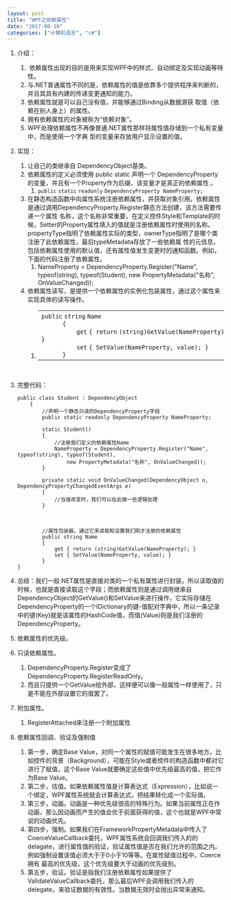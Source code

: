 ```yaml
---
layout: post
title: "WPF之依赖属性"
date: "2017-08-10"
categories: ["计算机语言", "c#"]
---
```


1. 介绍：
    1.  依赖属性出现的目的是用来实现WPF中的样式、自动绑定及实现动画等特性。
    2. 与.NET普通属性不同的是，依赖属性的值是依靠多个提供程序来判断的，并且其具有内建的传递变更通知的能力。
    3. 依赖属性就是可以自己没有值，并能够通过Binding从数据源获 取值（依赖在别人身上）的属性。
    4. 拥有依赖属性的对象被称为“依赖对象”。
    5. WPF处理依赖属性不再像普通.NET属性那样将属性值存储到一个私有变量中，而是使用一个字典 型的变量来存放用户显示设置的值。
2. 实现：
    1. 让自己的类继承自 DependencyObject基类。
    2. 依赖属性的定义必须使用 public static 声明一个 DependencyProperty的变量，并且有一个Property作为后缀，该变量才是真正的依赖属性 。
        1. `public` `static` `readonly` `DependencyProperty NameProperty;`
    3. 在静态构造函数中向属性系统注册依赖属性，并获取对象引用。依赖属性是通过调用DependencyProperty.Register静态方法创建，该方法需要传递一个属性 名称，这个名称非常重要，在定义控件Style和Template的时候，Setter的Property属性填入的值就是注册依赖属性时使用的名称。propertyType指明了依赖属性实际的类型，ownerType指明了是哪个类注册了此依赖属性，最后typeMetadata存放了一些依赖属 性的元信息，包括依赖属性使用的默认值，还有属性值发生变更时的通知函数。例如，下面的代码注册了依赖属性。
        1. NameProperty = DependencyProperty.Register("Name", typeof(string), typeof(Student), new PropertyMetadata("名称", OnValueChanged));
    4. 依赖属性读写，是提供一个依赖属性的实例化包装属性，通过这个属性来实现具体的读写操作。
        1. <table border="0" cellspacing="0" cellpadding="0"><tbody><tr><td class="code"><div class="container"><div class="line number1 index0 alt2"><code class="csharp keyword">public</code>&nbsp;<code class="csharp keyword">string</code>&nbsp;<code class="csharp plain">Name</code></div><div class="line number2 index1 alt1"></div><div class="line number3 index2 alt2"><code class="csharp spaces">&nbsp;&nbsp;&nbsp;&nbsp;&nbsp;&nbsp;</code><code class="csharp plain">{</code></div><div class="line number4 index3 alt1"></div><div class="line number5 index4 alt2"><code class="csharp spaces">&nbsp;&nbsp;&nbsp;&nbsp;&nbsp;&nbsp;&nbsp;&nbsp;&nbsp;&nbsp;</code><code class="csharp keyword">get</code>&nbsp;<code class="csharp plain">{&nbsp;</code><code class="csharp keyword">return</code>&nbsp;<code class="csharp plain">(</code><code class="csharp keyword">string</code><code class="csharp plain">)GetValue(NameProperty); }</code></div><div class="line number6 index5 alt1"></div><div class="line number7 index6 alt2"><code class="csharp spaces">&nbsp;&nbsp;&nbsp;&nbsp;&nbsp;&nbsp;&nbsp;&nbsp;&nbsp;&nbsp;</code><code class="csharp keyword">set</code>&nbsp;<code class="csharp plain">{ SetValue(NameProperty, value); }</code></div><div class="line number8 index7 alt1"></div><div class="line number9 index8 alt2"><code class="csharp spaces">&nbsp;&nbsp;&nbsp;&nbsp;&nbsp;&nbsp;</code><code class="csharp plain">}</code></div></div></td></tr></tbody></table>
            
             
3. 完整代码：
    
    ```
    public class Student : DependencyObject
        {
            //声明一个静态只读的DependencyProperty字段
            public static readonly DependencyProperty NameProperty;
     
            static Student()
            {
                //注册我们定义的依赖属性Name
                NameProperty = DependencyProperty.Register("Name", typeof(string), typeof(Student),
                    new PropertyMetadata("名称", OnValueChanged));
            }
     
            private static void OnValueChanged(DependencyObject o, DependencyPropertyChangedEventArgs e)
            {
                //当值改变时，我们可以在此做一些逻辑处理
            }
     
      
     
            //属性包装器，通过它来读取和设置我们刚才注册的依赖属性
            public string Name
            {
                get { return (string)GetValue(NameProperty); }
                set { SetValue(NameProperty, value); }
            }
    }
    
    ```
    
4. 总结：我们一般.NET属性是直接对类的一个私有属性进行封装，所以读取值的时候，也就是直接读取这个字段；而依赖属性则是通过调用继承自DependencyObject的GetValue()和SetValue来进行操作，它实际存储在DependencyProperty的一个IDictionary的键-值配对字典中，所以一条记录中的键(Key)就是该属性的HashCode值，而值(Value)则是我们注册的DependencyProperty。
5. 依赖属性的优先级。
6. 只读依赖属性。
    1. DependencyProperty.Register变成了DependencyProperty.RegisterReadOnly。
    2. 而且只提供一个GetValue给外部，这样便可以像一般属性一样使用了，只是不能在外部设置它的值罢了。
7. 附加属性。
    1. RegisterAttached来注册一个附加属性
8. 依赖属性回调、验证及强制值
    1. 第一步，确定Base Value，对同一个属性的赋值可能发生在很多地方。比如控件的背景（Background），可能在Style或者控件的构造函数中都对它进行了赋值，这个Base Value就要确定这些值中优先级最高的值，把它作为Base Value。
    2. 第二步，估值。如果依赖属性值是计算表达式（Expression），比如说一个绑定，WPF属性系统就会计算表达式，把结果转化成一个实际值。
    3. 第三步，动画。动画是一种优先级很高的特殊行为。如果当前属性正在作动画，那么因动画而产生的值会优于前面获得的值，这个也就是WPF中常说的动画优先。
    4. 第四步，强制。如果我们在FrameworkPropertyMetadata中传入了 CoerceValueCallback委托，WPF属性系统会回调我们传入的的delagate，进行属性值的验证，验证属性值是否在我们允许的范围之内。例如强制设置该值必须大于于0小于10等等。在属性赋值过程中，Coerce拥有 最高的优先级，这个优先级要大于动画的优先级别。
    5. 第五步，验证。验证是指我们注册依赖属性如果提供了ValidateValueCallback委托，那么最后WPF会调用我们传入的delegate，来验证数据的有效性。当数据无效时会抛出异常来通知。
